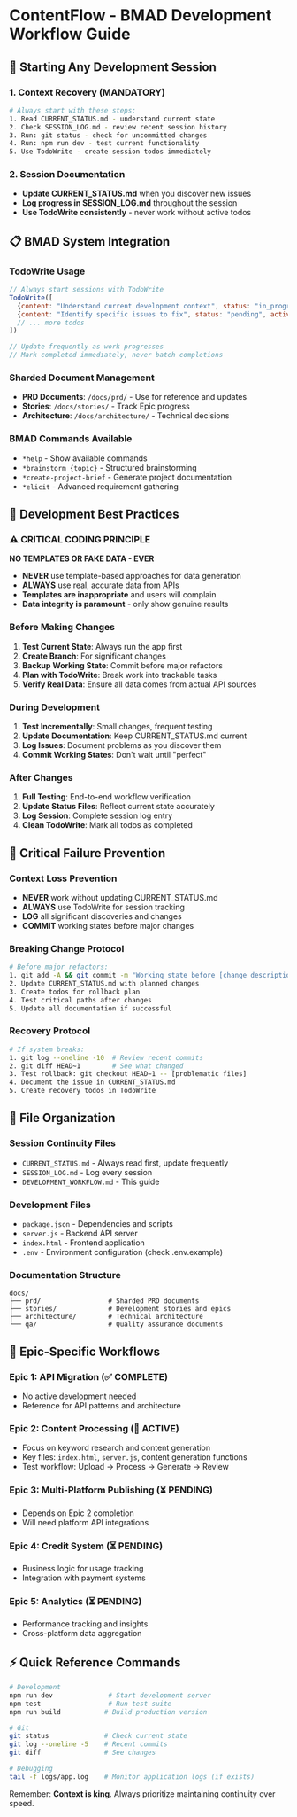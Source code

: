 # ContentFlow - BMAD Development Workflow Guide

## 🚀 Starting Any Development Session

### 1. Context Recovery (MANDATORY)
```bash
# Always start with these steps:
1. Read CURRENT_STATUS.md - understand current state
2. Check SESSION_LOG.md - review recent session history
3. Run: git status - check for uncommitted changes
4. Run: npm run dev - test current functionality
5. Use TodoWrite - create session todos immediately
```

### 2. Session Documentation
- **Update CURRENT_STATUS.md** when you discover new issues
- **Log progress in SESSION_LOG.md** throughout the session
- **Use TodoWrite consistently** - never work without active todos

## 📋 BMAD System Integration

### TodoWrite Usage
```javascript
// Always start sessions with TodoWrite
TodoWrite([
  {content: "Understand current development context", status: "in_progress", activeForm: "Understanding current development context"},
  {content: "Identify specific issues to fix", status: "pending", activeForm: "Identifying specific issues to fix"},
  // ... more todos
])

// Update frequently as work progresses
// Mark completed immediately, never batch completions
```

### Sharded Document Management
- **PRD Documents**: `/docs/prd/` - Use for reference and updates
- **Stories**: `/docs/stories/` - Track Epic progress
- **Architecture**: `/docs/architecture/` - Technical decisions

### BMAD Commands Available
- `*help` - Show available commands
- `*brainstorm {topic}` - Structured brainstorming
- `*create-project-brief` - Generate project documentation
- `*elicit` - Advanced requirement gathering

## 🔧 Development Best Practices

### ⚠️ CRITICAL CODING PRINCIPLE
**NO TEMPLATES OR FAKE DATA - EVER**
- **NEVER** use template-based approaches for data generation
- **ALWAYS** use real, accurate data from APIs
- **Templates are inappropriate** and users will complain
- **Data integrity is paramount** - only show genuine results

### Before Making Changes
1. **Test Current State**: Always run the app first
2. **Create Branch**: For significant changes
3. **Backup Working State**: Commit before major refactors
4. **Plan with TodoWrite**: Break work into trackable tasks
5. **Verify Real Data**: Ensure all data comes from actual API sources

### During Development
1. **Test Incrementally**: Small changes, frequent testing
2. **Update Documentation**: Keep CURRENT_STATUS.md current
3. **Log Issues**: Document problems as you discover them
4. **Commit Working States**: Don't wait until "perfect"

### After Changes
1. **Full Testing**: End-to-end workflow verification
2. **Update Status Files**: Reflect current state accurately
3. **Log Session**: Complete session log entry
4. **Clean TodoWrite**: Mark all todos as completed

## 🚨 Critical Failure Prevention

### Context Loss Prevention
- **NEVER** work without updating CURRENT_STATUS.md
- **ALWAYS** use TodoWrite for session tracking
- **LOG** all significant discoveries and changes
- **COMMIT** working states before major changes

### Breaking Change Protocol
```bash
# Before major refactors:
1. git add -A && git commit -m "Working state before [change description]"
2. Update CURRENT_STATUS.md with planned changes
3. Create todos for rollback plan
4. Test critical paths after changes
5. Update all documentation if successful
```

### Recovery Protocol
```bash
# If system breaks:
1. git log --oneline -10  # Review recent commits
2. git diff HEAD~1        # See what changed
3. Test rollback: git checkout HEAD~1 -- [problematic files]
4. Document the issue in CURRENT_STATUS.md
5. Create recovery todos in TodoWrite
```

## 📁 File Organization

### Session Continuity Files
- `CURRENT_STATUS.md` - Always read first, update frequently
- `SESSION_LOG.md` - Log every session
- `DEVELOPMENT_WORKFLOW.md` - This guide

### Development Files
- `package.json` - Dependencies and scripts
- `server.js` - Backend API server
- `index.html` - Frontend application
- `.env` - Environment configuration (check .env.example)

### Documentation Structure
```
docs/
├── prd/                 # Sharded PRD documents
├── stories/             # Development stories and epics
├── architecture/        # Technical architecture
└── qa/                  # Quality assurance documents
```

## 🎯 Epic-Specific Workflows

### Epic 1: API Migration (✅ COMPLETE)
- No active development needed
- Reference for API patterns and architecture

### Epic 2: Content Processing (🔄 ACTIVE)
- Focus on keyword research and content generation
- Key files: `index.html`, `server.js`, content generation functions
- Test workflow: Upload → Process → Generate → Review

### Epic 3: Multi-Platform Publishing (⏳ PENDING)
- Depends on Epic 2 completion
- Will need platform API integrations

### Epic 4: Credit System (⏳ PENDING)
- Business logic for usage tracking
- Integration with payment systems

### Epic 5: Analytics (⏳ PENDING)
- Performance tracking and insights
- Cross-platform data aggregation

## ⚡ Quick Reference Commands

```bash
# Development
npm run dev              # Start development server
npm test                 # Run test suite
npm run build           # Build production version

# Git
git status              # Check current state
git log --oneline -5    # Recent commits
git diff                # See changes

# Debugging
tail -f logs/app.log    # Monitor application logs (if exists)
```

Remember: **Context is king**. Always prioritize maintaining continuity over speed.